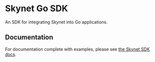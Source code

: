 # Skynet Go SDK

An SDK for integrating Skynet into Go applications.

## Documentation

For documentation complete with examples, please see [the Skynet SDK docs](https://nebulouslabs.github.io/skynet-docs/?go#introduction).
